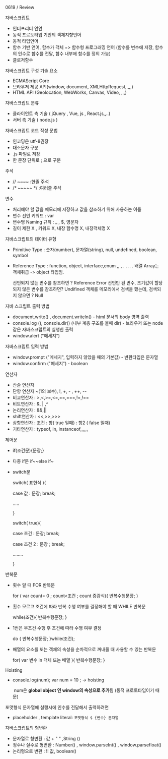 0619 / Review

자바스크립트

- 인터프리터 언언
- 동적 프르토타입 기반의 객체지향언어
- 동적 타입언어
- 함수 기반 언어, 함수가 객체 => 함수형 프로그래밍 언어
  (함수를 변수에 저장, 함수의 인수로 함수를 전달, 함수 내부에 함수를 정의 가능)
- 클로저함수

자바스크립트 구성 기술 요소

- ECMAScript Core
- 브라우저 제공 API(window, document, XMLHttpRequest,,,,,)
- HTML API (Geolocation, WebWorks, Canvas, Video, ,,,)

자바스크립트 분류

- 클라이언트 측 기술 ( jQuery , Vue, js , React.js,,..)
- 서버 측 기술 ( node.js )

자바스크립트 코드 작성 문법

- 인코딩은 utf-8권장
- 대소문자 구분
-  .js 파일로 저장
- 한 문장 단위로 ; 으로 구분

주석 

- //  ~~~~ :한줄 주석
- /* ~~~~~ */ :여러줄 주석

변수

- 처리해야 할 값을 메모리에 저장하고 값을 참조하기 위해 사용하는 이름
- 변수 선언 키워드 : var
- 변수명 Naming 규칙 : _ , $, 영문자 
- 길이 제한 X , 키워드 X, 내장 함수명 X, 내장객체명 X

자바스크립트의 데이터 유형

- Primitive Type : 숫자(number), 문자열(string),  null, undefined, boolean, symbol

- Reference Type : function, object, interface,enum ,, , . . ..  . 배열 Array는 객체취급 -> object 타입임.

  선언되지 않는 변수를 참조하면 ? Reference Error
  선언만 된 변수, 초기값이 할당되지 않은 변수를 참조하면? Undifined
  객체를 메모리에서 검색을 했는데, 검색되지 않으면 ? Null 

자바 스크립트 출력 방법

- document.write() , document.writeln() - html 문서의 body 영역 출력
- console.log (), console.dir() (내부  계층 구조를 볼때 dir) - 브라우저 또는 node같은 자바스크립트의 실행한 출력
- window.alert ("메세지")

자바스크립트 입력 방법

- window.prompt  ("메세지", 입력하지 않았을 때의 기본값) - 반환타입은 문자열
- window.confirm ("메세지")  - boolean

연산자

- 산술 연산자 
- 단항 연산자 ~(1의 보수), !, +, - , ++, -- 
- 비교연산자 : >,<,>=,<=,==,===,!=,!==
- 비트연산자 : &, | ,^
- 논리연산자 : &&,||
- shift연산자 : <<,>>,>>>
- 삼항연산자 : 조건 : 항( true 일때) : 항2 ( false 일때)
- 기타연산자 : typeof, in, instanceof,,,,,,

제어문

- if(조건문){문장;}

- 다중 if문 if~~else if~

- switch문 

  switch( 표현식 ){

  case 값 : 문장; break;

  .....

  }

  

  switch( true){

  case 조건 : 문장; break;

  case 조건 2 : 문장 ; break;

  ........

  }

반복문

- 횟수 알 때 FOR 반복문

  for ( var count= 0 ; count<조건 ; count 증감식){
  반복수행문장;
  }

- 횟수 모르고 조건에 따라 반복 수행 여부를 결정해야 할 때 WHILE 반복문

  while(조건){
  반복수행문장;
  }

- 1번은 무조건 수행 후 조건에 따라 수행 여부 결정

  do {
  반복수행문장;
  }while(조건);

- 배열의 요소를 또는 객체의 속성을 순차적으로 꺼내올 때 사용할 수 있는 반복문

  for( var 변수 in 객체 또는 배열 ){
  반복수행문장;
  }

Hoisting 

- console.log(num); 
  var num  = 10 ; -> hoisting 

  ​						     num은 **global object 인 window의 속성으로 추가**됨 (동적 프로토타입이기 때문)

포맷형식 문자열에 실행시에 인수를 전달해서 출력하려면 

-  placeholder , template literal: ` 포맷형식 $ {변수} 문자열 `   

자바스크립트의 형변환

- 문자열로 형변환 : 값 + " " ,String ()
- 정수나 실수로 형변환 : Number() , window.parseInt() , window.parsefloat()
- 논리형으로 변환 : !! 값, boolean()

